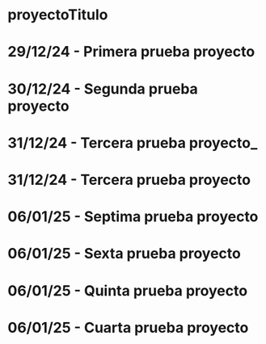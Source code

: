 # proyectoTitulo
# 29/12/24 - Primera prueba proyecto
# 30/12/24 - Segunda prueba proyecto
# 31/12/24 - Tercera prueba proyecto_
# 31/12/24 - Tercera prueba proyecto
# 06/01/25 - Septima prueba proyecto
# 06/01/25 - Sexta prueba proyecto
# 06/01/25 - Quinta prueba proyecto
# 06/01/25 - Cuarta prueba proyecto

